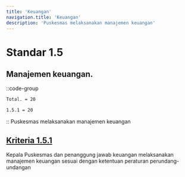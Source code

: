 ```yaml
---
title: 'Keuangan'
navigation.title: 'Keuangan'
description: 'Puskesmas melaksanakan manajemen keuangan'
---
```


# Standar 1.5 
## Manajemen keuangan. 
::code-group
```bash [Nilai]
Total. = 20
```
```bash [Kriteria]
1.5.1 = 20
```
::
Puskesmas melaksanakan manajemen keuangan 

## [Kriteria 1.5.1](/1/5/1) 
Kepala Puskesmas dan penanggung jawab keuangan melaksanakan manajemen keuangan sesuai dengan ketentuan peraturan perundang-undangan